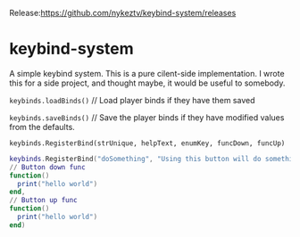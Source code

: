 
Release:https://github.com/nykeztv/keybind-system/releases

# keybind-system

A simple keybind system. This is a pure cilent-side implementation. I wrote this for a side project, and thought maybe, it would be useful to somebody.



```keybinds.loadBinds()``` // Load player binds if they have them saved

```keybinds.saveBinds()``` // Save the player binds if they have modified values from the defaults.


```keybinds.RegisterBind(strUnique, helpText, enumKey, funcDown, funcUp)```

```lua
keybinds.RegisterBind("doSomething", "Using this button will do something.", KEY_G, 
// Button down func
function()
  print("hello world")
end,
// Button up func
function()
  print("hello world")
end)
```
